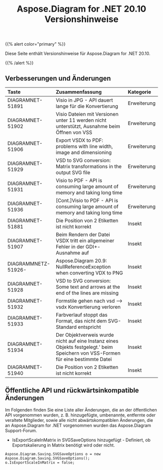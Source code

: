 ﻿---
title: Aspose.Diagram for .NET 20.10 Versionshinweise
type: docs
weight: 10
url: /de/net/aspose-diagram-for-net-20-10-release-notes/
---
{{% alert color="primary" %}}

Diese Seite enthält Versionshinweise für Aspose.Diagram for .NET 20.10.

{{% /alert %}}
## **Verbesserungen und Änderungen**  ##

|**Taste**|**Zusammenfassung**|**Kategorie**|
|:- |:- |:- |
|DIAGRAMNET-51891|Visio in JPG - API dauert lange für die Konvertierung|Erweiterung|
|DIAGRAMNET-51902|Visio Dateien mit Versionen unter 11 werden nicht unterstützt, Ausnahme beim Öffnen von VSS|Erweiterung|
|DIAGRAMNET-51906|Export VSDX to PDF: problems with line width, image and dimensioning|Erweiterung|
|DIAGRAMNET-51929|VSD to SVG conversion: Matrix transformations in the output SVG file|Erweiterung|
|DIAGRAMNET-51931|Visio to PDF - API is consuming large amount of memory and taking long time|Erweiterung|
|DIAGRAMNET-51936|[Cont.]Visio to PDF - API is consuming large amount of memory and taking long time|Erweiterung|
|DIAGRAMNET-51881|Die Position von 2 Etiketten ist nicht korrekt|Insekt|
|DIAGRAMNET-51907|Beim Rendern der Datei VSDX tritt ein allgemeiner Fehler in der GDI+-Ausnahme auf|Insekt|
|DIAGRAMMNETZ-51926-|Aspose.Diagram 20.9: NullReferenceException when converting VDX to PNG|Insekt|
|DIAGRAMNET-51928|VSD to SVG conversion: Some text and arrows at the end of the lines are missing|Insekt|
|DIAGRAMNET-51932|Formstile gehen nach vsd –> vsdx Konvertierung verloren|Insekt|
|DIAGRAMNET-51933|Farbverlauf stoppt das Format, das nicht dem SVG-Standard entspricht|Insekt|
|DIAGRAMNET-51934|Der Objektverweis wurde nicht auf eine Instanz eines Objekts festgelegt.' beim Speichern von VSS-Formen für eine bestimmte Datei|Insekt|
|DIAGRAMNET-51940|Die Position von 2 Etiketten ist nicht korrekt|Insekt|

## **Öffentliche API und rückwärtsinkompatible Änderungen**  ##
Im Folgenden finden Sie eine Liste aller Änderungen, die an der öffentlichen API vorgenommen wurden, z. B. hinzugefügte, umbenannte, entfernte oder veraltete Mitglieder, sowie alle nicht abwärtskompatiblen Änderungen, die an Aspose.Diagram for .NET vorgenommen wurden das Aspose.Diagram Support-Forum.

 * IsExportScaleInMatrix in SVGSaveOptions hinzugefügt - Definiert, ob Exportskalierung in Matrix benötigt wird oder nicht.
```
Aspose.Diagram.Saving.SVGSaveOptions o = new Aspose.Diagram.Saving.SVGSaveOptions();
o.IsExportScaleInMatrix = false;
```
